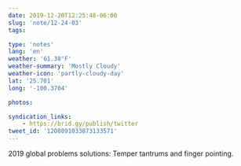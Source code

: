 ```yaml
---
date: 2019-12-20T12:25:48-06:00
slug: 'note/12-24-03'
tags:

type: 'notes'
lang: 'en'
weather: '61.38°F'
weather-summary: 'Mostly Cloudy'
weather-icon: 'partly-cloudy-day'
lat: '25.701'
long: '-100.3704'

photos:

syndication_links:
    - https://brid.gy/publish/twitter
tweet_id: '1208091033873133571'
---
```

2019 global problems solutions: Temper tantrums and finger pointing.